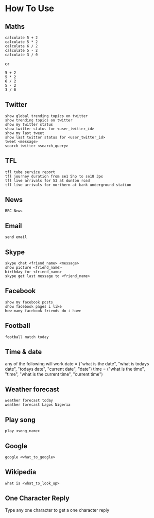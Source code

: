 # How To Use

## Maths
```
calculate 5 + 2
calculate 5 * 2
calculate 6 / 2
calculate 5 - 2
calculate 3 / 0
```
or
```
5 + 2
5 * 2
6 / 2
5 - 2
3 / 0
```

## Twitter
```
show global trending topics on twitter
show trending topics on twitter
show my twitter status
show twitter status for <user_twitter_id>
show my last tweet
show last twitter status for <user_twitter_id>
tweet <message>
search twitter <search_query>
```

## TFL
```
tfl tube service report
tfl journey duration from se1 5hp to se18 3px
tfl live arrivals for 53 at dunton road
tfl live arrivals for northern at bank underground station
```

## News
```
BBC News
```


## Email
```commandline
send email
```

## Skype
```
skype chat <friend_name> <message>
show picture <friend_name>
birthday for <friend_name>
skype get last message to <friend_name>
```

## Facebook
```
show my facebook posts
show facebook pages i like
how many facebook friends do i have
```

## Football
```
football match today
```

## Time & date
any of the following will work
date = ("what is the date", "what is todays date", "todays date", "current date", "date")
time = ("what is the time", "time", "what is the current time", "current time")

## Weather forecast
```
weather forecast today
weather forecast Lagos Nigeria
```

## Play song
```
play <song_name>
```

## Google
```
google <what_to_google>
```

## Wikipedia
```
what is <what_to_look_up>
```

## One Character Reply
Type any one character to get a one character reply